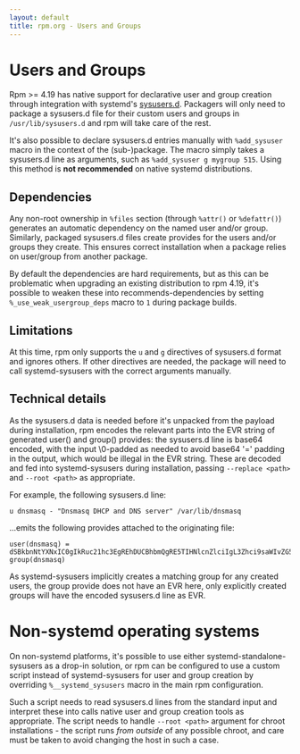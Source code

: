 ```yaml
---
layout: default
title: rpm.org - Users and Groups
---
```


# Users and Groups

Rpm >= 4.19 has native support for declarative user and group creation
through integration with systemd's
[sysusers.d](https://www.freedesktop.org/software/systemd/man/sysusers.d.html).
Packagers will only need to package a sysusers.d file for their custom users
and groups in `/usr/lib/sysusers.d` and rpm will take care of the rest.

It's also possible to declare sysusers.d entries manually with
`%add_sysuser` macro in the context of the (sub-)package. The macro
simply takes a sysusers.d line as arguments, such as
`%add_sysuser g mygroup 515`. Using this method is **not recommended** on
native systemd distributions.

## Dependencies

Any non-root ownership in `%files` section (through `%attr()` or `%defattr()`)
generates an automatic dependency on the named user and/or group. Similarly,
packaged sysusers.d files create provides for the users and/or groups they
create. This ensures correct installation when a package relies
on user/group from another package.

By default the dependencies are hard requirements, but as this can be
problematic when upgrading an existing distribution to rpm 4.19, it's possible
to weaken these into recommends-dependencies by setting 
`%_use_weak_usergroup_deps` macro to `1` during package builds.

## Limitations

At this time, rpm only supports the `u` and `g` directives of sysusers.d
format and ignores others. If other directives are needed, the package
will need to call systemd-sysusers with the correct arguments manually.

## Technical details

As the sysusers.d data is needed before it's unpacked from the payload
during installation, rpm encodes the relevant parts into the EVR string
of generated user() and group() provides: the sysusers.d line is base64
encoded, with the input \0-padded as needed to avoid base64 '=' padding
in the output, which would be illegal in the EVR string. These are
decoded and fed into systemd-sysusers during installation, passing
`--replace <path>` and `--root <path>` as appropriate.

For example, the following sysusers.d line:

```
u dnsmasq - "Dnsmasq DHCP and DNS server" /var/lib/dnsmasq
```

...emits the following provides attached to the originating file:

```
user(dnsmasq) = dSBkbnNtYXNxIC0gIkRuc21hc3EgREhDUCBhbmQgRE5TIHNlcnZlciIgL3Zhci9saWIvZG5zbWFzcQAA
group(dnsmasq)
```

As systemd-sysusers implicitly creates a matching group for any created
users, the group provide does not have an EVR here, only explicitly
created groups will have the encoded sysusers.d line as EVR.

# Non-systemd operating systems

On non-systemd platforms, it's possible to use either
systemd-standalone-sysusers as a drop-in solution, or rpm can be configured
to use a custom script instead of systemd-sysusers for user and group
creation by overriding `%__systemd_sysusers` macro in the main rpm
configuration.

Such a script needs to read sysusers.d lines from the standard input
and interpret these into calls native user and group creation tools as
appropriate. The script needs to handle `--root <path>` argument for
chroot installations - the script runs *from outside* of any possible chroot,
and care must be taken to avoid changing the host in such a case.

